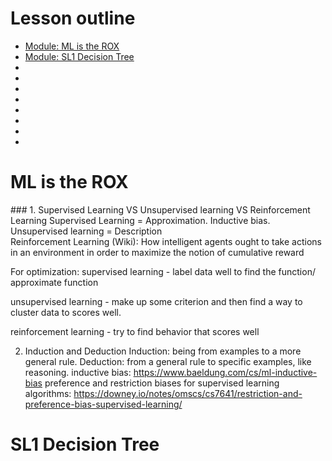 # Lesson outline
- [Module: ML is the ROX](#1)
- [Module: SL1 Decision Tree](#2)
- []()
- []()
- []()
- []()
- []()
- []()
- []()
- []()


<h1 id="1">ML is the ROX</h3>
### 1. Supervised Learning VS Unsupervised learning VS Reinforcement Learning
Supervised Learning = Approximation. Inductive bias.<br />
Unsupervised learning = Description<br />
Reinforcement Learning (Wiki): How intelligent agents ought to take actions in an environment in order to maximize the notion of cumulative reward<br />

For optimization:
supervised learning - label data well to find the function/ approximate function

unsupervised learning - make up some criterion and then find a way to cluster data to scores well.

reinforcement learning - try to find behavior that scores well

2. Induction and Deduction
Induction: being from examples to a more general rule.
Deduction: from a general rule to specific examples, like reasoning.
inductive bias: 
https://www.baeldung.com/cs/ml-inductive-bias
preference and restriction biases for supervised learning algorithms:
https://downey.io/notes/omscs/cs7641/restriction-and-preference-bias-supervised-learning/


<h1 id="2">SL1 Decision Tree</h3>
